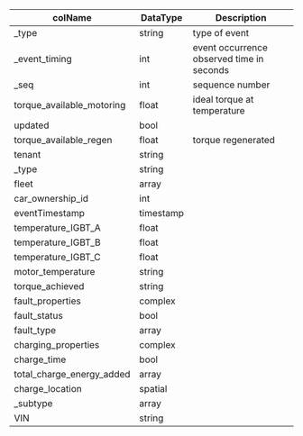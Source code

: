 
|colName|DataType| Description  
|---|---|---|
|_type|string|type of event|  
|_event_timing|int|event occurrence observed time in seconds|   
|_seq|int|sequence number| 
|torque_available_motoring|float|ideal torque at temperature|  
|updated|bool|  |  
|torque_available_regen|float|torque regenerated|  
|tenant|string||  
|_type|string||  
|fleet|array||  
|car_ownership_id|int||  
|eventTimestamp|timestamp||  
|temperature_IGBT_A|float||  
|temperature_IGBT_B|float||  
|temperature_IGBT_C|float||  
|motor_temperature|string||  
|torque_achieved|string||  
|fault_properties|complex<JSON>||  
  |fault_status|bool||  
  |fault_type|array||  
|charging_properties|complex<JSON>||  
  |charge_time|bool||  
  |total_charge_energy_added|array||  
  |charge_location|spatial||  
|_subtype|array||  
|VIN|string||  
